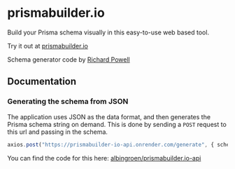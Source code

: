 # prismabuilder.io

Build your Prisma schema visually in this easy-to-use web based tool.

Try it out at [prismabuilder.io](https://prismabuilder.io)

Schema generator code by [Richard Powell](https://github.com/byrichardpowell/prisma-schema-to-json-to-prisma-schema)

## Documentation

### Generating the schema from JSON

The application uses JSON as the data format, and then generates the Prisma schema string on demand. This is done by sending a `POST` request to this url and passing in the schema.

```javascript
axios.post("https://prismabuilder-io-api.onrender.com/generate", { schema });
```

You can find the code for this here: [albingroen/prismabuilder.io-api](https://github.com/albingroen/prismabuilder.io-api)
